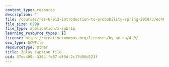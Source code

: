 ```yaml
---
content_type: resource
description: ''
file: /courses/res-6-012-introduction-to-probability-spring-2018/37ec409c3364fe07df5d2c17d56d121f_wSQaYn2h-e8.srt
file_size: 6298
file_type: application/x-subrip
learning_resource_types: []
license: https://creativecommons.org/licenses/by-nc-sa/4.0/
ocw_type: OCWFile
resourcetype: Other
title: 3play caption file
uid: 37ec409c-3364-fe07-df5d-2c17d56d121f
---
```

